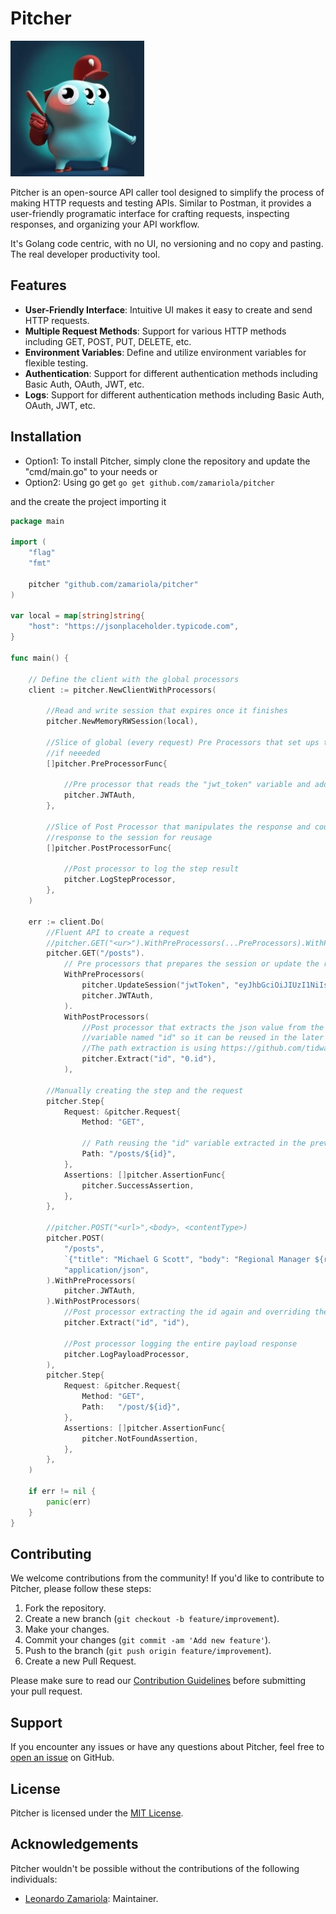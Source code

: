 # Pitcher

![Pitcher Logo](https://github.com/zamariola/pitcher/blob/eb35ebd720043189e30fb0002354ab79f688f845/docs/pitcher-mascot.png)

Pitcher is an open-source API caller tool designed to simplify the process of making HTTP requests and testing APIs. Similar to Postman, it provides a user-friendly programatic interface for crafting requests, inspecting responses, and organizing your API workflow.

It's Golang code centric, with no UI, no versioning and no copy and pasting. The real developer productivity tool.

## Features

- **User-Friendly Interface**: Intuitive UI makes it easy to create and send HTTP requests.
- **Multiple Request Methods**: Support for various HTTP methods including GET, POST, PUT, DELETE, etc.
- **Environment Variables**: Define and utilize environment variables for flexible testing.
- **Authentication**: Support for different authentication methods including Basic Auth, OAuth, JWT, etc.
- **Logs**: Support for different authentication methods including Basic Auth, OAuth, JWT, etc.

## Installation

- Option1: To install Pitcher, simply clone the repository and update the "cmd/main.go" to your needs or
- Option2: Using go get
```go get github.com/zamariola/pitcher```

and the create the project importing it

```go
package main

import (
	"flag"
	"fmt"

	pitcher "github.com/zamariola/pitcher"
)

var local = map[string]string{
	"host": "https://jsonplaceholder.typicode.com",
}

func main() {

	// Define the client with the global processors
	client := pitcher.NewClientWithProcessors(

		//Read and write session that expires once it finishes
		pitcher.NewMemoryRWSession(local),

		//Slice of global (every request) Pre Processors that set ups the session and variables
		//if neeeded
		[]pitcher.PreProcessorFunc{

			//Pre processor that reads the "jwt_token" variable and adds to the Request Header
			pitcher.JWTAuth,
		},

		//Slice of Post Processor that manipulates the response and could extract values from
		//response to the session for reusage
		[]pitcher.PostProcessorFunc{

			//Post processor to log the step result
			pitcher.LogStepProcessor,
		},
	)

	err := client.Do(
		//Fluent API to create a request
		//pitcher.GET("<ur>").WithPreProcessors(...PreProcessors).WithPostProcessors(...PostProcessors)
		pitcher.GET("/posts").
			// Pre processors that prepares the session or update the request before the execution
			WithPreProcessors(
				pitcher.UpdateSession("jwtToken", "eyJhbGciOiJIUzI1NiIsInR5cC..."),
				pitcher.JWTAuth,
			).
			WithPostProcessors(
				//Post processor that extracts the json value from the path 0.id to the session
				//variable named "id" so it can be reused in the later steps
				//The path extraction is using https://github.com/tidwall/gjson notation
				pitcher.Extract("id", "0.id"),
			),

		//Manually creating the step and the request
		pitcher.Step{
			Request: &pitcher.Request{
				Method: "GET",

				// Path reusing the "id" variable extracted in the previous steps
				Path: "/posts/${id}",
			},
			Assertions: []pitcher.AssertionFunc{
				pitcher.SuccessAssertion,
			},
		},

		//pitcher.POST("<url>",<body>, <contentType>)
		pitcher.POST(
			"/posts",
			`{"title": "Michael G Scott", "body": "Regional Manager ${randomUUID}", "userId": 1 }`,
			"application/json",
		).WithPreProcessors(
			pitcher.JWTAuth,
		).WithPostProcessors(
			//Post processor extracting the id again and overriding the previous value
			pitcher.Extract("id", "id"),

			//Post processor logging the entire payload response
			pitcher.LogPayloadProcessor,
		),
		pitcher.Step{
			Request: &pitcher.Request{
				Method: "GET",
				Path:   "/post/${id}",
			},
			Assertions: []pitcher.AssertionFunc{
				pitcher.NotFoundAssertion,
			},
		},
	)

	if err != nil {
		panic(err)
	}
}

```


## Contributing

We welcome contributions from the community! If you'd like to contribute to Pitcher, please follow these steps:

1. Fork the repository.
2. Create a new branch (`git checkout -b feature/improvement`).
3. Make your changes.
4. Commit your changes (`git commit -am 'Add new feature'`).
5. Push to the branch (`git push origin feature/improvement`).
6. Create a new Pull Request.

Please make sure to read our [Contribution Guidelines](link-to-contribution-guidelines) before submitting your pull request.

## Support

If you encounter any issues or have any questions about Pitcher, feel free to [open an issue](https://github.com/zamariola/pitcher/issues) on GitHub.

## License

Pitcher is licensed under the [MIT License](link-to-license).

## Acknowledgements

Pitcher wouldn't be possible without the contributions of the following individuals:

- [Leonardo Zamariola](https://github.com/zamariola): Maintainer.